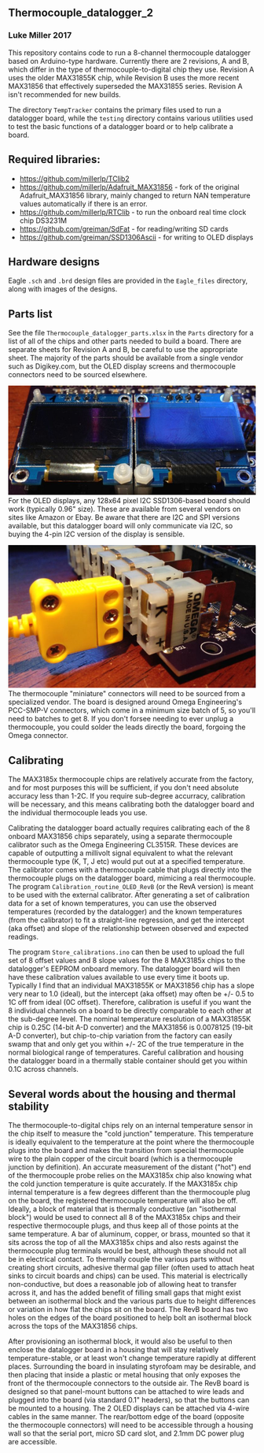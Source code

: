 ## Thermocouple_datalogger_2
### Luke Miller 2017

This repository contains code to run a 8-channel thermocouple
datalogger based on Arduino-type hardware. Currently there are 2 revisions,
A and B, which differ in the type of thermocouple-to-digital chip they use.
Revision A uses the older MAX31855K chip, while Revision B uses the more
recent MAX31856 that effectively superseded the MAX31855 series. Revision A
isn't recommended for new builds. 

The directory `TempTracker` contains the primary files used to run a 
datalogger board, while the `testing` directory contains various utilities
used to test the basic functions of a datalogger board or to help calibrate
a board. 

## Required libraries:
* https://github.com/millerlp/TClib2
* https://github.com/millerlp/Adafruit_MAX31856 - fork of the original Adafruit_MAX31856 library, mainly changed to return NAN temperature values automatically if there is an error. 
* https://github.com/millerlp/RTClib - to run the onboard real time clock chip DS3231M
* https://github.com/greiman/SdFat - for reading/writing SD cards
* https://github.com/greiman/SSD1306Ascii - for writing to OLED displays

## Hardware designs

Eagle `.sch` and `.brd` design files are provided in the `Eagle_files` directory, along
with images of the designs. 

## Parts list

See the file `Thermocouple_datalogger_parts.xlsx` in the `Parts` directory for a 
list of all of the chips and other parts needed to build a board. There are 
separate sheets for Revision A and B, be careful to use the appropriate sheet. The 
majority of the parts should be available from a single vendor such as Digikey.com,
but the OLED display screens and thermocouple connectors need to be sourced 
elsewhere. 

![oled_screens_sm](/Parts/Images/oled_screens_sm.jpg)
For the OLED displays, any 128x64 pixel I2C SSD1306-based board should 
work (typically 0.96" size). These are available from several vendors on sites like
Amazon or Ebay. Be aware that there are I2C and SPI versions available, but this 
datalogger board will only communicate via I2C, so buying the 4-pin I2C version of the
display is sensible.

![Thermocouple_connector_sm.jpg](/Parts/Images/Thermocouple_connector_sm.jpg)
The thermocouple "miniature" connectors will need to be sourced from a 
specialized vendor. The board is designed around Omega Engineering's PCC-SMP-V
connectors, which come in a minimum size batch of 5, so you'll need to batches to 
get 8. If you don't forsee needing to ever unplug a thermocouple, you could solder the
leads directly the board, forgoing the Omega connector. 

## Calibrating
The MAX3185x thermocouple chips are relatively accurate from the factory, and for
most purposes this will be sufficient, if you don't need absolute accuracy less than
1-2C. If you require sub-degree accurracy, calibration will be necessary, and this means
calibrating both the datalogger board and the individual thermocouple leads you use. 

Calibrating the datalogger board actually requires calibrating each of the 8 onboard 
MAX31856 chips separately, using a separate thermocouple calibrator such as the
Omega Engineering CL3515R. These devices are capable of outputting a millivolt signal
equivalent to what the relevant thermocouple type (K, T, J etc) would put out at a
specified temperature. The calibrator comes with a thermocouple cable that plugs 
directly into the thermocouple plugs on the datalogger board, mimicing a real 
thermocouple. The program `Calibration_routine_OLED_RevB` (or the RevA version) is meant
to be used with the external calibrator. After generating a set of calibration data for
a set of known temperatures, you can use the observed temperatures (recorded by the 
datalogger) and the known temperatures (from the calibrator) to fit a straight-line 
regression, and get the intercept (aka offset) and slope of the relationship between 
observed and expected readings. 

The program `Store_calibrations.ino` can then be used 
to upload the full set of 8 offset values and 8 slope values for the 8 MAX3185x 
chips to the datalogger's EEPROM onboard memory. The datalogger board will then have these
calibration values available to use every time it boots up. Typically I find that an 
individual MAX31855K or MAX31856 chip has a slope very near to 1.0 (ideal), but the 
intercept (aka offset) may often be +/- 0.5 to 1C off from ideal (0C offset). Therefore, calibration
is useful if you want the 8 individual channels on a board to be directly comparable to 
each other at the sub-degree level. The nominal temperature resolution of a MAX31855K chip is 0.25C (14-bit A-D converter) and the MAX31856 is 0.0078125 (19-bit A-D converter), but 
chip-to-chip variation from the factory can easily swamp that and only get you 
within +/- 2C of the true temperature in the normal biological range of temperatures. Careful calibration and housing the datalogger board in a thermally stable container 
should get you within 0.1C across channels. 

## Several words about the housing and thermal stability

The thermocouple-to-digital chips rely on an internal temperature sensor in the chip
itself to measure the "cold junction" temperature. This temperature is ideally equivalent
to the temperature at the point where the thermocouple plugs into the board and makes 
the transition from special thermocouple wire to the plain copper of the circuit board
(which is a thermocouple junction by definition). An accurate measurement of the 
distant ("hot") end of the thermocouple probe relies on the MAX3185x chip also knowing 
what the cold junction temperature is quite accurately. If the MAX3185x chip internal
temperature is a few degrees different than the thermocouple plug on the board, the
registered thermocouple temperature will also be off. Ideally, a block of material
that is thermally conductive (an "isothermal block") would be used to connect all 8 
of the MAX3185x chips and their respective thermocouple plugs, and thus keep all of 
those points at the same temperature. A bar of aluminum, copper, or brass, mounted so that 
it sits across the top of all the MAX3185x chips and also rests against the 
thermocouple plug terminals would be best, although these should not all be in 
electrical contact. To thermally couple the various parts without creating short 
circuits, adhesive thermal gap filler (often used to attach heat sinks to circuit 
boards and chips) can be used. This material is electrically non-conductive, but does
a reasonable job of allowing heat to transfer across it, and has the added benefit of
filling small gaps that might exist between an isothermal block and the various parts
due to height differences or variation in how flat the chips sit on the board. The RevB
board has two holes on the edges of the board positioned to help bolt an isothermal 
block across the tops of the MAX31856 chips. 

After provisioning an isothermal block, it would also be useful to then enclose the 
datalogger board in a housing that will stay relatively temperature-stable, or at 
least won't change temperature rapidly at different places. Surrounding the board in
insulating styrofoam may be desirable, and then placing that inside a plastic or metal housing that only exposes the front of the thermocouple connectors to the outside air. 
The RevB board is designed so that panel-mount buttons can be attached to wire leads and 
plugged into the board (via standard 0.1" headers), so that the buttons can be
mounted to a housing. The 2 OLED displays can be attached via 4-wire cables in the 
same manner. The rear/bottom edge of the board (opposite the thermocouple connectors) will 
need to be accessible through a housing wall so that the serial port, micro SD card slot, 
and 2.1mm DC power plug are accessible. 

